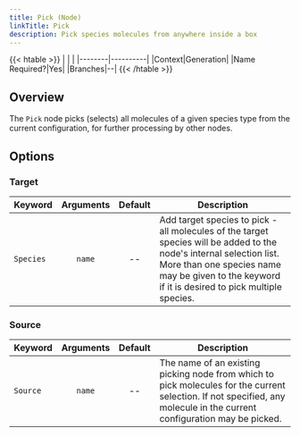 ```yaml
---
title: Pick (Node)
linkTitle: Pick
description: Pick species molecules from anywhere inside a box
---
```


{{< htable >}}
| | |
|--------|----------|
|Context|Generation|
|Name Required?|Yes|
|Branches|--|
{{< /htable >}}

## Overview

The `Pick` node picks (selects) all molecules of a given species type from the current configuration, for further processing by other nodes.

## Options

### Target

|Keyword|Arguments|Default|Description|
|:------|:--:|:-----:|-----------|
|`Species`|`name`|--|Add target species to pick - all molecules of the target species will be added to the node's internal selection list. More than one species name may be given to the keyword if it is desired to pick multiple species.|

### Source

|Keyword|Arguments|Default|Description|
|:------|:--:|:-----:|-----------|
|`Source`|`name`|--|The name of an existing picking node from which to pick molecules for the current selection. If not specified, any molecule in the current configuration may be picked.|
